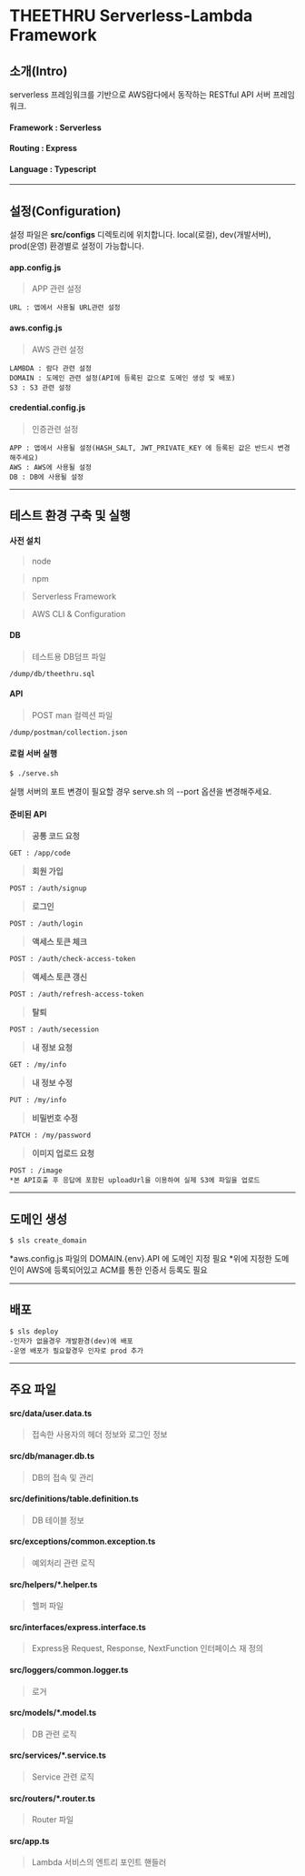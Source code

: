 THEETHRU Serverless-Lambda Framework
===

## 소개(Intro)
serverless 프레임워크를 기반으로 AWS람다에서 동작하는 RESTful API 서버 프레임워크.

#### Framework : Serverless

#### Routing : Express

#### Language : Typescript

---

## 설정(Configuration)
설정 파일은 **src/configs** 디렉토리에 위치합니다.
local(로컬), dev(개발서버), prod(운영) 환경별로 설정이 가능합니다.

#### **app.config.js**
> APP 관련 설정   

    URL : 앱에서 사용될 URL관련 설정   


#### **aws.config.js**
> AWS 관련 설정   

    LAMBDA : 람다 관련 설정   
    DOMAIN : 도메인 관련 설정(API에 등록된 값으로 도메인 생성 및 배포)   
    S3 : S3 관련 설정   


#### **credential.config.js**
> 인증관련 설정   

    APP : 앱에서 사용될 설정(HASH_SALT, JWT_PRIVATE_KEY 에 등록된 값은 반드시 변경해주세요)   
    AWS : AWS에 사용될 설정   
    DB : DB에 사용될 설정   

---

## 테스트 환경 구축 및 실행

#### 사전 설치 
> node

> npm 

> Serverless Framework

> AWS CLI & Configuration

#### DB
> 테스트용 DB덤프 파일   

    /dump/db/theethru.sql

#### API
> POST man 컬렉션 파일   

    /dump/postman/collection.json

#### 로컬 서버 실행
    $ ./serve.sh

실행 서버의 포트 변경이 필요할 경우 serve.sh 의 --port 옵션을 변경해주세요.

#### 준비된 API

> **공통 코드 요청**

    GET : /app/code 

> **회원 가입**

    POST : /auth/signup

> **로그인**
    
    POST : /auth/login

> **액세스 토큰 체크**
    
    POST : /auth/check-access-token

> **액세스 토큰 갱신**

    POST : /auth/refresh-access-token

> **탈퇴**

    POST : /auth/secession

> **내 정보 요청**

    GET : /my/info

> **내 정보 수정**

    PUT : /my/info

> **비밀번호 수정**

    PATCH : /my/password

> **이미지 업로드 요청**

    POST : /image
    *본 API호출 후 응답에 포함된 uploadUrl을 이용하여 실제 S3에 파일을 업로드

---

## 도메인 생성
    $ sls create_domain

*aws.config.js 파일의 DOMAIN.{env}.API 에 도메인 지정 필요
*위에 지정한 도메인이 AWS에 등록되어있고 ACM를 통한 인증서 등록도 필요

---

## 배포
    $ sls deploy
    -인자가 없을경우 개발환경(dev)에 배포
    -운영 배포가 필요할경우 인자로 prod 추가

--- 

## 주요 파일
#### **src/data/user.data.ts**   
> 접속한 사용자의 헤더 정보와 로그인 정보   

#### **src/db/manager.db.ts**   
> DB의 접속 및 관리   

#### **src/definitions/table.definition.ts**   
> DB 테이블 정보   

#### **src/exceptions/common.exception.ts**   
> 예외처리 관련 로직   

#### **src/helpers/*.helper.ts**   
> 헬퍼 파일   

#### **src/interfaces/express.interface.ts**   
> Express용 Request, Response, NextFunction 인터페이스 재 정의   

#### **src/loggers/common.logger.ts**   
> 로거   

#### **src/models/*.model.ts**   
> DB 관련 로직   

#### **src/services/*.service.ts**   
> Service 관련 로직   

#### **src/routers/*.router.ts**   
> Router 파일   

#### **src/app.ts**   
> Lambda 서비스의 엔트리 포인트 핸들러   
